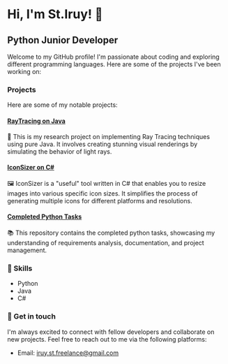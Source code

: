 # Hi, I'm St.Iruy! 👋
## Python Junior Developer

Welcome to my GitHub profile! I'm passionate about coding and exploring different programming languages. Here are some of the projects I've been working on:


### Projects

Here are some of my notable projects:

#### [RayTracing on Java](https://github.com/DopeySlime/RayTracing)
🌟 This is my research project on implementing Ray Tracing techniques using pure Java. It involves creating stunning visual renderings by simulating the behavior of light rays.

#### [IconSizer on C#](https://github.com/DopeySlime/IconSizer)
🖼️ IconSizer is a "useful" tool written in C# that enables you to resize images into various specific icon sizes. It simplifies the process of generating multiple icons for different platforms and resolutions.

#### [Completed Python Tasks](https://github.com/DopeySlime/AsyncHasherSRS)
📚 This repository contains the completed python tasks, showcasing my understanding of requirements analysis, documentation, and project management.

### 🌱 Skills

- Python
- Java
- C#

### 💬 Get in touch

I'm always excited to connect with fellow developers and collaborate on new projects. Feel free to reach out to me via the following platforms:

- Email: iruy.st.freelance@gmail.com
